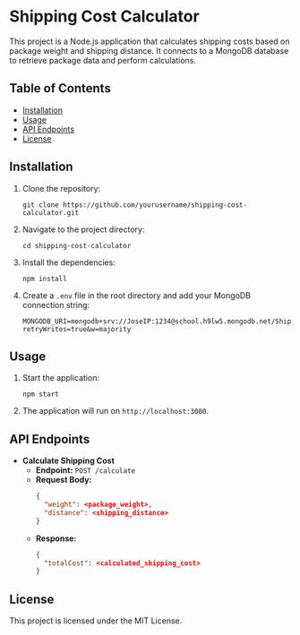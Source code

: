 # Shipping Cost Calculator

This project is a Node.js application that calculates shipping costs based on package weight and shipping distance. It connects to a MongoDB database to retrieve package data and perform calculations.

## Table of Contents

- [Installation](#installation)
- [Usage](#usage)
- [API Endpoints](#api-endpoints)
- [License](#license)

## Installation

1. Clone the repository:
   ```
   git clone https://github.com/yourusername/shipping-cost-calculator.git
   ```

2. Navigate to the project directory:
   ```
   cd shipping-cost-calculator
   ```

3. Install the dependencies:
   ```
   npm install
   ```

4. Create a `.env` file in the root directory and add your MongoDB connection string:
   ```
   MONGODB_URI=mongodb+srv://JoseIP:1234@school.h9lw5.mongodb.net/Shipping?retryWrites=true&w=majority
   ```

## Usage

1. Start the application:
   ```
   npm start
   ```

2. The application will run on `http://localhost:3000`.

## API Endpoints

- **Calculate Shipping Cost**
  - **Endpoint:** `POST /calculate`
  - **Request Body:**
    ```json
    {
      "weight": <package_weight>,
      "distance": <shipping_distance>
    }
    ```
  - **Response:**
    ```json
    {
      "totalCost": <calculated_shipping_cost>
    }
    ```

## License

This project is licensed under the MIT License.